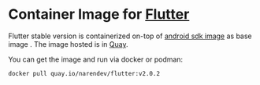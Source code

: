 #  Container Image for [Flutter](https://flutter.dev) 

Flutter stable version is containerized on-top of [android sdk image](https://quay.io/repository/narendev/android-sdk) as base image . The image hosted is in [Quay](https://quay.io).

You can get the image and run via docker or podman:

```bash
docker pull quay.io/narendev/flutter:v2.0.2
```


